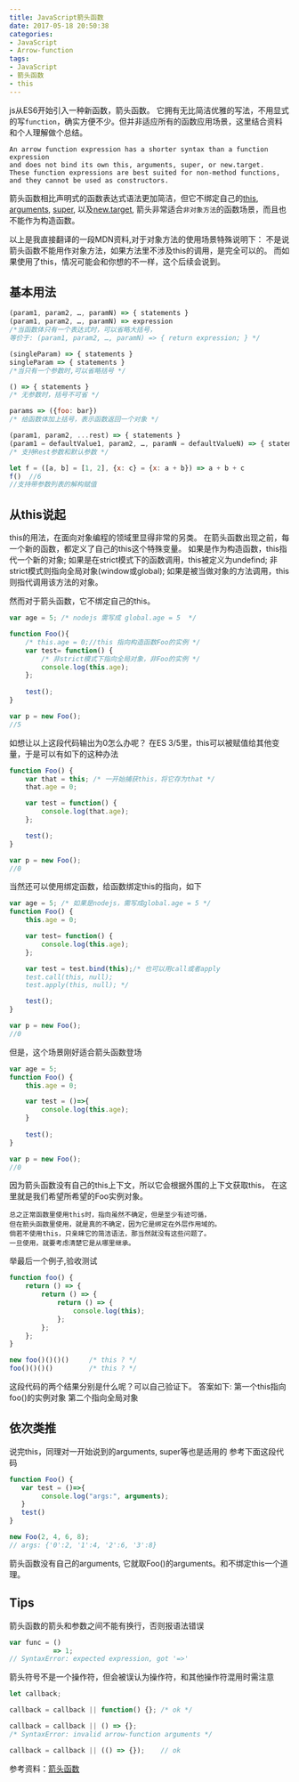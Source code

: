 ```yaml
---
title: JavaScript箭头函数
date: 2017-05-18 20:50:38
categories:
- JavaScript
- Arrow-function
tags: 
- JavaScript
- 箭头函数
- this
---
```


js从ES6开始引入一种新函数，箭头函数。
它拥有无比简洁优雅的写法，不用显式的写`function`，确实方便不少。但并非适应所有的函数应用场景，这里结合资料和个人理解做个总结。
<!--more-->

    An arrow function expression has a shorter syntax than a function expression 
    and does not bind its own this, arguments, super, or new.target. 
    These function expressions are best suited for non-method functions, 
    and they cannot be used as constructors.

箭头函数相比声明式的函数表达式语法更加简洁，但它不绑定自己的<a href="https://developer.mozilla.org/en-US/docs/Web/JavaScript/Reference/Operators/this">this</a>, <a href="https://developer.mozilla.org/en-US/docs/Web/JavaScript/Reference/Functions/arguments">arguments</a>, <a href="https://developer.mozilla.org/en-US/docs/Web/JavaScript/Reference/Operators/super">super</a>, 以及<a href="https://developer.mozilla.org/en-US/docs/Web/JavaScript/Reference/Operators/new.target">new.target</a>, 箭头非常适合`非对象方法`的函数场景，而且也不能作为构造函数。

以上是我直接翻译的一段MDN资料,对于对象方法的使用场景特殊说明下：
不是说箭头函数不能用作对象方法，如果方法里不涉及this的调用，是完全可以的。
而如果使用了this，情况可能会和你想的不一样，这个后续会说到。

## 基本用法
```js
(param1, param2, …, paramN) => { statements }
(param1, param2, …, paramN) => expression
/*当函数体只有一个表达式时，可以省略大括号， 
等价于: (param1, param2, …, paramN) => { return expression; } */

(singleParam) => { statements }
singleParam => { statements }
/*当只有一个参数时,可以省略括号 */

() => { statements }
/* 无参数时，括号不可省 */

params => ({foo: bar})
/* 给函数体加上括号，表示函数返回一个对象 */

(param1, param2, ...rest) => { statements }
(param1 = defaultValue1, param2, …, paramN = defaultValueN) => { statements }
/* 支持Rest参数和默认参数 */

let f = ([a, b] = [1, 2], {x: c} = {x: a + b}) => a + b + c
f()  //6
//支持带参数列表的解构赋值

```
## 从this说起
this的用法，在面向对象编程的领域里显得非常的另类。
在箭头函数出现之前，每一个新的函数，都定义了自己的this这个特殊变量。
如果是作为构造函数，this指代一个新的对象; 
如果是在strict模式下的函数调用，this被定义为undefind; 
非strict模式则指向全局对象(window或global); 
如果是被当做对象的方法调用，this则指代调用该方法的对象。

然而对于箭头函数，它不绑定自己的this。

```js
var age = 5; /* nodejs 需写成 global.age = 5  */ 

function Foo(){
    /* this.age = 0;//this 指向构造函数Foo的实例 */
    var test= function() {
        /* 非strict模式下指向全局对象，非Foo的实例 */
        console.log(this.age);
    };
    
    test();
}

var p = new Foo(); 
//5

```

如想让以上这段代码输出为0怎么办呢？
在ES 3/5里，this可以被赋值给其他变量，于是可以有如下的这种办法

```js
function Foo() {
    var that = this; /* 一开始捕获this，将它存为that */
    that.age = 0;

    var test = function() {
        console.log(that.age);
    };

    test();
}

var p = new Foo();
//0
```
当然还可以使用绑定函数，给函数绑定this的指向，如下
```js
var age = 5; /* 如果是nodejs，需写成global.age = 5 */
function Foo() {
    this.age = 0;

    var test= function() {
        console.log(this.age);
    };

    var test = test.bind(this);/* 也可以用call或者apply 
    test.call(this, null); 
    test.apply(this, null); */

    test();
}

var p = new Foo();
//0
```
但是，这个场景刚好适合箭头函数登场
```js
var age = 5;
function Foo() {
    this.age = 0;

    var test = ()=>{
        console.log(this.age);
    }
  
    test();
}

var p = new Foo();
//0
```
因为箭头函数没有自己的this上下文，所以它会根据外围的上下文获取this，
在这里就是我们希望所希望的Foo实例对象。

    总之正常函数里使用this时，指向虽然不确定，但是至少有迹可循，
    但在箭头函数里使用，就是真的不确定，因为它是绑定在外层作用域的。
    倘若不使用this，只亲睐它的简洁语法，那当然就没有这些问题了。
    一旦使用，就要考虑清楚它是从哪里继承。

举最后一个例子,验收测试
```js
function foo() {
    return () => {
        return () => {
            return () => {
                console.log(this);
            };
        };
    };
}

new foo()()()()     /* this ? */
foo()()()()         /* this ? */
```

这段代码的两个结果分别是什么呢？可以自己验证下。
答案如下:
第一个this指向foo()的实例对象
第二个指向全局对象


## 依次类推
说完this，同理对一开始说到的arguments, super等也是适用的
参考下面这段代码
```js
function Foo() {
   var test = ()=>{
        console.log("args:", arguments);
   }
   test()
}

new Foo(2, 4, 6, 8);
// args: {'0':2, '1':4, '2':6, '3':8}
```
箭头函数没有自己的arguments, 它就取Foo()的arguments。和不绑定this一个道理。

## Tips
箭头函数的箭头和参数之间不能有换行，否则报语法错误
```js
var func = ()
           => 1; 
// SyntaxError: expected expression, got '=>'
```

箭头符号不是一个操作符，但会被误认为操作符，和其他操作符混用时需注意
```js
let callback;

callback = callback || function() {}; /* ok */

callback = callback || () => {};      
/* SyntaxError: invalid arrow-function arguments */

callback = callback || (() => {});    // ok
```


参考资料：<a href="https://developer.mozilla.org/en/docs/Web/JavaScript/Reference/Functions/Arrow_functions">箭头函数</a>